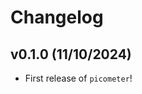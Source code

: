 # Changelog

<!--next-version-placeholder-->

## v0.1.0 (11/10/2024)

- First release of `picometer`!